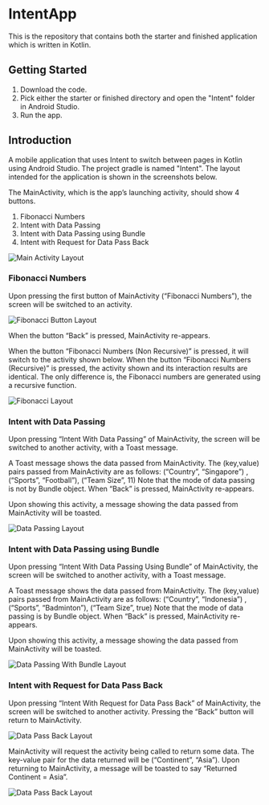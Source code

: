 # IntentApp
This is the repository that contains both the starter and finished application which is written in Kotlin.

## Getting Started
1. Download the code.
2. Pick either the starter or finished directory and open the "Intent" folder in Android Studio.
3. Run the app.

## Introduction
A mobile application that uses Intent to switch between pages in Kotlin using Android Studio.
The project gradle is named "Intent".
The layout intended for the application is shown in the screenshots below. 

The MainActivity, which is the app’s launching activity, should show 4 buttons.
1. Fibonacci Numbers
2. Intent with Data Passing
3. Intent with Data Passing using Bundle
4. Intent with Request for Data Pass Back

![Main Activity Layout](static/main_activity.jpg)

### Fibonacci Numbers
Upon pressing the first button of MainActivity (“Fibonacci Numbers”), the screen will be switched to an activity.

![Fibonacci Button Layout](static/fibonacci_1.jpg)

When the button “Back” is pressed, MainActivity re-appears. 

When the button “Fibonacci Numbers (Non Recursive)” is pressed, it will switch to the activity shown below. When the button “Fibonacci Numbers (Recursive)” is pressed, the activity shown and its interaction results are identical. The only difference is, the Fibonacci numbers are generated using a recursive function.

![Fibonacci Layout](static/fibonacci_2.jpg)

### Intent with Data Passing
Upon pressing “Intent With Data Passing” of MainActivity, the screen will be switched to another activity, with a Toast message.

A Toast message shows the data passed from MainActivity.
The (key,value) pairs passed from MainActivity are as follows:
(“Country”, “Singapore”) , (“Sports”, “Football”), (“Team Size”, 11)
Note that the mode of data passing is not by Bundle object.
When “Back” is pressed, MainActivity re-appears.

Upon showing this activity, a message showing the data passed from MainActivity will be toasted.

![Data Passing Layout](static/data_passing.jpg)

### Intent with Data Passing using Bundle
Upon pressing “Intent With Data Passing Using Bundle” of MainActivity, the screen will be switched to another activity, with a Toast message.

A Toast message shows the data passed from MainActivity.
The (key,value) pairs passed from MainActivity are as follows:
(“Country”, “Indonesia”) , (“Sports”, “Badminton”), (“Team Size”, true)
Note that the mode of data passing is by Bundle object.
When “Back” is pressed, MainActivity re-appears.

Upon showing this activity, a message showing the data passed from MainActivity will be toasted.

![Data Passing With Bundle Layout](static/data_passing_bundle.jpg)

### Intent with Request for Data Pass Back
Upon pressing “Intent With Request for Data Pass Back” of MainActivity, the screen will be switched to another activity. Pressing the “Back” button will return to MainActivity.

![Data Pass Back Layout](static/data_pass_back.jpg)

MainActivity will request the activity being called to return some data. The key-value pair for the data returned will be (“Continent”, “Asia”). Upon returning to MainActivity, a message will be toasted to say “Returned Continent = Asia”.

![Data Pass Back Layout](static/data_pass_back1.jpg)
